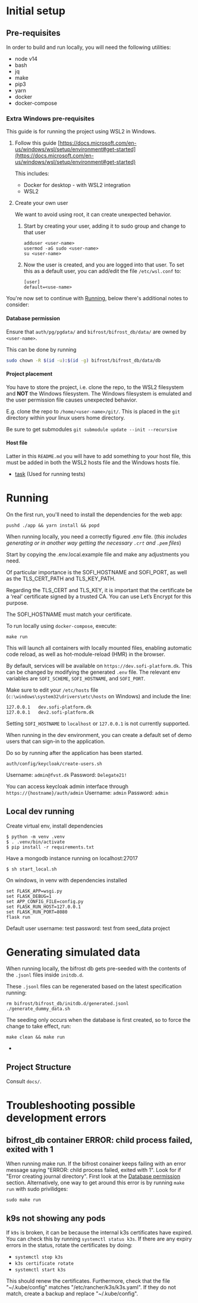 # Initial setup

## Pre-requisites

In order to build and run locally, you will need the following utilities:

* node v14
* bash
* jq
* make
* pip3
* yarn
* docker
* docker-compose

### Extra Windows pre-requisites

This guide is for running the project using WSL2 in Windows.

1. Follow this guide [https://docs.microsoft.com/en-us/windows/wsl/setup/environment#get-started](https://docs.microsoft.com/en-us/windows/wsl/setup/environment#get-started)

   This includes:
      * Docker for desktop - with WSL2 integration
      * WSL2

2. Create your own user
   
   We want to avoid using root, it can create unexpected behavior.
   1. Start by creating your user, adding it to sudo group and change to that user 
      ```
      adduser <user-name>
      usermod -aG sudo <user-name>
      su <user-name>
      ```
   2. Now the user is created, and you are logged into that user. To set this as a default user, you can add/edit the file `/etc/wsl.conf` to:
      ```
      [user]
      default=<use-name>
      ```
 
You're now set to continue with [Running](#running), below there's additional notes to consider:
 
#### Database permission

Ensure that `auth/pg/pgdata/` and `bifrost/bifrost_db/data/` are owned by `<user-name>`.

This can be done by running
```sh
sudo chown -R $(id -u):$(id -g) bifrost/bifrost_db/data/db
```

#### Project placement

You have to store the project, i.e. clone the repo, to the WSL2 filesystem and **NOT** the Windows filesystem. The Windows filesystem is emulated and the user permission file causes unexpected behavior. 

E.g. clone the repo to `/home/<user-name>/git/`. This is placed in the `git` directory within your linux users home directory.

Be sure to get submodules `git submodule update --init --recursive`

#### Host file
Latter in this `README.md` you will have to add something to your host file, this must be added in both the WSL2 hosts file and the Windows hosts file.

* [task](https://taskfile.dev) (Used for running tests)

# Running

On the first run, you'll need to install the dependencies for the web app:

```shell
pushd ./app && yarn install && popd
```

When running locally, you need a correctly figured .env file. (_this includes generating or in another way getting the necessary `.crt` and `.pem` files_)

Start by copying the .env.local.example file and make any adjustments you need.

Of particular importance is the SOFI_HOSTNAME and SOFI_PORT, as well as the
 TLS_CERT_PATH and TLS_KEY_PATH.
 
Regarding the TLS_CERT and TLS_KEY, it is important that the certificate be a
 ‘real’ certificate signed by a trusted CA. You can use Let’s Encrypt for this purpose.

The SOFI_HOSTNAME must match your certificate.

To run locally using `docker-compose`, execute:

```shell
make run
```

This will launch all containers with locally mounted files, enabling automatic code reload, 
as well as hot-module-reload (HMR) in the browser.

By default, services will be available on `https://dev.sofi-platform.dk`.
This can be changed by modifying the generated `.env` file.
The relevant env variables are `SOFI_SCHEME`, `SOFI_HOSTNAME`, and `SOFI_PORT`.

Make sure to edit your `/etc/hosts` file (`c:\windows\system32\drivers\etc\hosts` on Windows) and include the line:

```
127.0.0.1	dev.sofi-platform.dk
127.0.0.1	dev2.sofi-platform.dk
```

Setting `SOFI_HOSTNAME` to `localhost` or `127.0.0.1` is not currently supported.

When running in the dev environment, you can create a default set of demo users that can sign-in to the application. 

Do so by running after the application has been started. 
```
auth/config/keycloak/create-users.sh
``` 

Username: `admin@fvst.dk`
Password: `Delegate21!`

You can access keycloak admin interface through `https://{hostname}/auth/admin`
Username: `admin`
Password: `admin`


## Local dev running
Create virtual env, install dependencies
```shell
$ python -m venv .venv
$ . .venv/bin/activate
$ pip install -r requirements.txt
```
Have a mongodb instance running on localhost:27017

```shell
$ sh start_local.sh
```

On windows, in venv with dependencies installed
```shell
set FLASK_APP=wsgi.py
set FLASK_DEBUG=1
set APP_CONFIG_FILE=config.py
set FLASK_RUN_HOST=127.0.0.1
set FLASK_RUN_PORT=8080
flask run
```

Default user 
username: test
password: test
from seed_data project

# Generating simulated data
When running locally, the bifrost db gets pre-seeded with the contents of the `.jsonl` files inside `initdb.d`.

These `.jsonl` files can be regenerated based on the latest specification running:

```shell
rm bifrost/bifrost_db/initdb.d/generated.jsonl
./generate_dummy_data.sh
```

The seeding only occurs when the database is first created, so to force the change to take effect, run:

```shell
make clean && make run
```

-

## Project Structure

Consult `docs/`.


# Troubleshooting possible development errors

## bifrost_db container ERROR: child process failed, exited with 1
When running make run. If the bifrost conainer keeps failing with an error message saying "ERROR: child process failed, exited with 1". Look for if "Error creating journal directory".
First look at the [Database permission](#database-permission) section. Alternatively, one way to get around this error is by running `make run` with sudo privilidges:
```shell
sudo make run
```

## k9s not showing any pods
If `k9s` is broken, it can be because the internal k3s certificates have expired. You can check this by running `systemctl status k3s`.
If there are any expiry errors in the status, rotate the certificates by doing:
- `systemctl stop k3s`
- `k3s certificate rotate`
- `systemctl start k3s`

This should renew the certificates.
Furthermore, check that the file "~/.kube/config" matches "/etc/rancher/k3s/k3s.yaml". If they do not match, create a backup and replace "~/.kube/config".